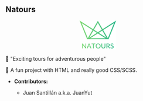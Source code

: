 ## Natours

<p align="center">
  <img src="/img/logo-green-1x.png" width="100"/>
 </p>

🌴 "Exciting tours for adventurous people"

👻 A fun project with HTML and really good CSS/SCSS.

- **Contributors:**

  - Juan Santillán a.k.a. JuanYut
